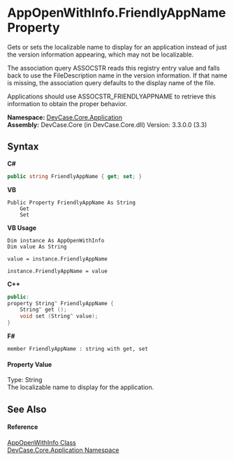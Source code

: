 # AppOpenWithInfo.FriendlyAppName Property 
 

Gets or sets the localizable name to display for an application instead of just the version information appearing, which may not be localizable. 

 The association query ASSOCSTR reads this registry entry value and falls back to use the FileDescription name in the version information. If that name is missing, the association query defaults to the display name of the file. 

 Applications should use ASSOCSTR_FRIENDLYAPPNAME to retrieve this information to obtain the proper behavior.

**Namespace:**&nbsp;<a href="N_DevCase_Core_Application">DevCase.Core.Application</a><br />**Assembly:**&nbsp;DevCase.Core (in DevCase.Core.dll) Version: 3.3.0.0 (3.3)

## Syntax

**C#**<br />
``` C#
public string FriendlyAppName { get; set; }
```

**VB**<br />
``` VB
Public Property FriendlyAppName As String
	Get
	Set
```

**VB Usage**<br />
``` VB Usage
Dim instance As AppOpenWithInfo
Dim value As String

value = instance.FriendlyAppName

instance.FriendlyAppName = value
```

**C++**<br />
``` C++
public:
property String^ FriendlyAppName {
	String^ get ();
	void set (String^ value);
}
```

**F#**<br />
``` F#
member FriendlyAppName : string with get, set

```


#### Property Value
Type: String<br />The localizable name to display for the application.

## See Also


#### Reference
<a href="T_DevCase_Core_Application_AppOpenWithInfo">AppOpenWithInfo Class</a><br /><a href="N_DevCase_Core_Application">DevCase.Core.Application Namespace</a><br />